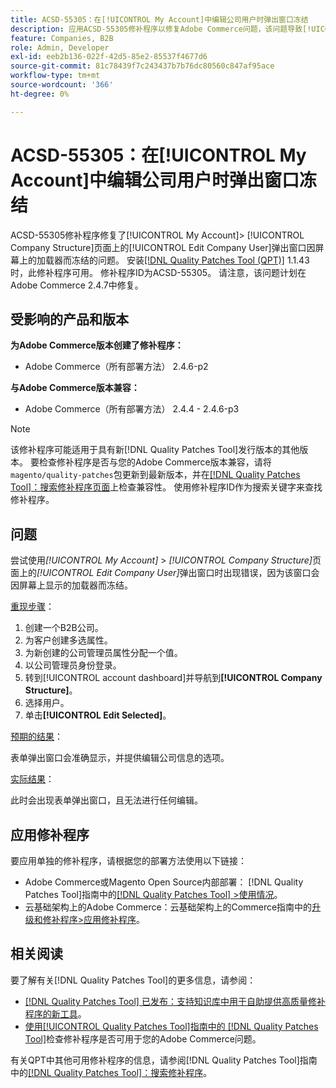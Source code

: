 ```yaml
---
title: ACSD-55305：在[!UICONTROL My Account]中编辑公司用户时弹出窗口冻结
description: 应用ACSD-55305修补程序以修复Adobe Commerce问题，该问题导致[!UICONTROL My Account] &amp；gt； [!UICONTROL Company Structure]页面上的[!UICONTROL Edit Company User]弹出窗口因屏幕上的加载器而冻结。
feature: Companies, B2B
role: Admin, Developer
exl-id: eeb2b136-022f-42d5-85e2-85537f4677d6
source-git-commit: 81c78439f7c243437b7b76dc80560c847af95ace
workflow-type: tm+mt
source-wordcount: '366'
ht-degree: 0%

---
```


# ACSD-55305：在[!UICONTROL My Account]中编辑公司用户时弹出窗口冻结

ACSD-55305修补程序修复了[!UICONTROL My Account]> [!UICONTROL Company Structure]页面上的[!UICONTROL Edit Company User]弹出窗口因屏幕上的加载器而冻结的问题。 安装[[!DNL Quality Patches Tool (QPT)]](https://experienceleague.adobe.com/zh-hans/docs/commerce-knowledge-base/kb/announcements/commerce-announcements/magento-quality-patches-released-new-tool-to-self-serve-quality-patches) 1.1.43时，此修补程序可用。 修补程序ID为ACSD-55305。 请注意，该问题计划在Adobe Commerce 2.4.7中修复。

## 受影响的产品和版本

**为Adobe Commerce版本创建了修补程序：**

* Adobe Commerce（所有部署方法） 2.4.6-p2

**与Adobe Commerce版本兼容：**

* Adobe Commerce（所有部署方法） 2.4.4 - 2.4.6-p3

>[!NOTE]
>
>该修补程序可能适用于具有新[!DNL Quality Patches Tool]发行版本的其他版本。 要检查修补程序是否与您的Adobe Commerce版本兼容，请将`magento/quality-patches`包更新到最新版本，并在[[!DNL Quality Patches Tool]：搜索修补程序页面](https://experienceleague.adobe.com/tools/commerce-quality-patches/index.html?lang=zh-Hans)上检查兼容性。 使用修补程序ID作为搜索关键字来查找修补程序。

## 问题

尝试使用&#x200B;*[!UICONTROL My Account]* > *[!UICONTROL Company Structure]*&#x200B;页面上的&#x200B;*[!UICONTROL Edit Company User]*&#x200B;弹出窗口时出现错误，因为该窗口会因屏幕上显示的加载器而冻结。

<u>重现步骤</u>：

1. 创建一个B2B公司。
1. 为客户创建多选属性。
1. 为新创建的公司管理员属性分配一个值。
1. 以公司管理员身份登录。
1. 转到[!UICONTROL account dashboard]并导航到&#x200B;**[!UICONTROL Company Structure]**。
1. 选择用户。
1. 单击&#x200B;**[!UICONTROL Edit Selected]**。

<u>预期的结果</u>：

表单弹出窗口会准确显示，并提供编辑公司信息的选项。

<u>实际结果</u>：

此时会出现表单弹出窗口，且无法进行任何编辑。

## 应用修补程序

要应用单独的修补程序，请根据您的部署方法使用以下链接：

* Adobe Commerce或Magento Open Source内部部署： [!DNL Quality Patches Tool]指南中的[[!DNL Quality Patches Tool] >使用情况](/help/tools/quality-patches-tool/usage.md)。
* 云基础架构上的Adobe Commerce：云基础架构上的Commerce指南中的[升级和修补程序>应用修补程序](https://experienceleague.adobe.com/docs/commerce-cloud-service/user-guide/develop/upgrade/apply-patches.html?lang=zh-Hans)。

## 相关阅读

要了解有关[!DNL Quality Patches Tool]的更多信息，请参阅：

* [[!DNL Quality Patches Tool] 已发布：支持知识库中用于自助提供高质量修补程序的新工具](https://experienceleague.adobe.com/zh-hans/docs/commerce-knowledge-base/kb/announcements/commerce-announcements/magento-quality-patches-released-new-tool-to-self-serve-quality-patches)。
* [使用[!UICONTROL Quality Patches Tool]指南中的 [!DNL Quality Patches Tool]](/help/tools/quality-patches-tool/patches-available-in-qpt/check-patch-for-magento-issue-with-magento-quality-patches.md)检查修补程序是否可用于您的Adobe Commerce问题。


有关QPT中其他可用修补程序的信息，请参阅[!DNL Quality Patches Tool]指南中的[[!DNL Quality Patches Tool]：搜索修补程序](https://experienceleague.adobe.com/tools/commerce-quality-patches/index.html?lang=zh-Hans)。

